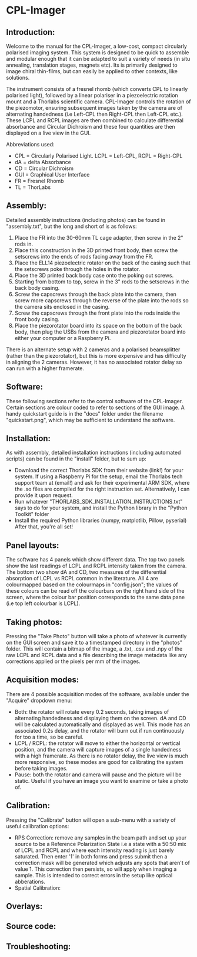 # CPL-Imager

## Introduction:
Welcome to the manual for the CPL-Imager, a low-cost, compact circularly polarised imaging system. This system is designed to be quick to assemble and modular enough that it can be adapted to suit a variety of needs (in situ annealing, translation stages, magnets etc). Its is primarily designed to image chiral thin-films, but can easily be applied to other contexts, like solutions.

The instrument consists of a fresnel rhomb (which converts CPL to linearly polarised light), followed by a linear polariser in a piezoelectric rotation mount and a Thorlabs scientific camera. CPL-Imager controls the rotation of the piezomotor, ensuring subsequent images taken by the camera are of alternating handedness (i.e Left-CPL then Right-CPL then Left-CPL etc.). These LCPL and RCPL images are then combined to calculate differential absorbance and Circular Dichroism and these four quantities are then displayed on a live view in the GUI.

Abbreviations used:
- CPL = Circularly Polarised Light. LCPL = Left-CPL, RCPL = Right-CPL
- dA = delta Absorbance
- CD = Circular Dichroism
- GUI = Graphical User Interface
- FR = Fresnel Rhomb
- TL = ThorLabs

## Assembly:
Detailed assembly instructions (including photos) can be found in "assembly.txt", but the long and short of is as follows:
1) Place the FR into the 30-60mm TL cage adapter, then screw in the 2" rods in. 
2) Place this construction in the 3D printed front body, then screw the setscrews into the ends of rods facing away from the FR.
3) Place the ELL14 piezoelectric rotator on the back of the casing such that the setscrews poke through the holes in the rotator.
4) Place the 3D printed back body case onto the poking out screws.
5) Starting from bottom to top, screw in the 3" rods to the setscrews in the back body casing.
6) Screw the capscrews through the back plate into the camera, then screw more capscrews through the reverse of the plate into the rods so the camera sits enclosed in the casing.
7) Screw the capscrews through the front plate into the rods inside the front body casing.
8) Place the piezorotator board into its space on the bottom of the back body, then plug the USBs from the camera and piezorotator board into either your computer or a Raspberry Pi.

There is an alternate setup with 2 cameras and a polarised beamsplitter (rather than the piezorotator), but this is more expensive and has difficulty in aligning the 2 cameras. However, it has no associated rotator delay so can run with a higher framerate.

## Software:
These following sections refer to the control software of the CPL-Imager. Certain sections are colour coded to refer to sections of the GUI image. A handy quickstart guide is in the "docs" folder under the filename "quickstart.png", which may be sufficient to understand the software.


## Installation:
As with assembly, detailed installation instructions (including automated scripts) can be found in the "install" folder, but to sum up:
- Download the correct Thorlabs SDK from their website (link!) for your system. If using a Raspberry Pi for the setup, email the Thorlabs tech support team at (email!) and ask for their experimental ARM SDK, where the .so files are compiled for the right instruction set. Alternatively, I can provide it upon request.
- Run whatever "THORLABS_SDK_INSTALLATION_INSTRUCTIONS.txt" says to do for your system, and install the Python library in the "Python Toolkit" folder
- Install the required Python libraries (numpy, matplotlib, Pillow, pyserial)
After that, you're all set!

## Panel layouts:
The software has 4 panels which show different data. The top two panels show the last readings of LCPL and RCPL intensity taken from the camera. The bottom two show dA and CD, two measures of the differential absorption of LCPL vs RCPL common in the literature. All 4 are colourmapped based on the colourmaps in "config.json"; the values of these colours can be read off the colourbars on the right hand side of the screen, where the colour bar position corresponds to the same data pane (i.e top left colourbar is LCPL).

## Taking photos:
Pressing the "Take Photo" button will take a photo of whatever is currently on the GUI screen and save it to a timestamped directory in the "photos" folder. This will contain a bitmap of the image, a .txt, .csv and .npy of the raw LCPL and RCPL data and a file describing the image metadata like any corrections applied or the pixels per mm of the images.

## Acquisition modes:
There are 4 possible acquisition modes of the software, available under the "Acquire" dropdown menu:
- Both: the rotator will rotate every 0.2 seconds, taking images of alternating handedness and displaying them on the screen. dA and CD will be calculated automatically and displayed as well. This mode has an associated 0.2s delay, and the rotator will burn out if run continuously for too a time, so be careful.
- LCPL / RCPL: the rotator will move to either the horizontal or vertical position, and the camera will capture images of a single handedness with a high framerate. As there is no rotator delay, the live view is much more responsive, so these modes are good for calibrating the system before taking images.
- Pause: both the rotator and camera will pause and the picture will be static. Useful if you have an image you want to examine or take a photo of.

## Calibration:
Pressing the "Calibrate" button will open a sub-menu with a variety of useful calibration options:
- RPS Correction: remove any samples in the beam path and set up your source to be a Reference Polarization State i.e a state with a 50:50 mix of LCPL and RCPL and where each intensity reading is just barely saturated. Then enter '1' in both forms and press submit then a correction mask will be generated which adjusts any spots that aren't of value 1. This correction then persists, so will apply when imaging a sample. This is intended to correct errors in the setup like optical abberations.
- Spatial Calibration: 

## Overlays:


## Source code:

## Troubleshooting:
